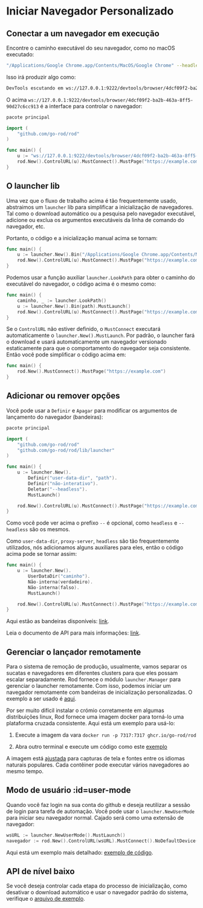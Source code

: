 # Iniciar Navegador Personalizado

## Conectar a um navegador em execução

Encontre o caminho executável do seu navegador, como no macOS executado:

```bash
"/Applications/Google Chrome.app/Contents/MacOS/Google Chrome" --headless --remote-debugging-port=9222
```

Isso irá produzir algo como:

```txt
DevTools escutando em ws://127.0.0.1:9222/devtools/browser/4dcf09f2-ba2b-463a-8ff5-90d27c6cc913
```

O acima `ws://127.0.0.1:9222/devtools/browser/4dcf09f2-ba2b-463a-8ff5-90d27c6cc913` é a interface para controlar o navegador:

```go
pacote principal

import (
    "github.com/go-rod/rod"
)

func main() {
    u := "ws://127.0.0.1:9222/devtools/browser/4dcf09f2-ba2b-463a-8ff5-90d27c6cc913"
    rod.New().ControlURL(u).MustConnect().MustPage("https://example.com")
}
```

## O launcher lib

Uma vez que o fluxo de trabalho acima é tão frequentemente usado, abstraimos um `launcher` lib para simplificar a inicialização de navegadores. Tal como o download automático ou a pesquisa pelo navegador executável, adicione ou exclua os argumentos executáveis da linha de comando do navegador, etc.

Portanto, o código e a inicialização manual acima se tornam:

```go
func main() {
    u := launcher.New().Bin("/Applications/Google Chrome.app/Contents/MacOS/Google Chrome").MustLaunch()
    rod.New().ControlURL(u).MustConnect().MustPage("https://example.com")
}
```

Podemos usar a função auxiliar `launcher.LookPath` para obter o caminho do executável do navegador, o código acima é o mesmo como:

```go
func main() {
    caminho, _ := launcher.LookPath()
    u := launcher.New().Bin(path).MustLaunch()
    rod.New().ControlURL(u).MustConnect().MustPage("https://example.com")
}
```

Se o `ControlURL` não estiver definido, o `MustConnect` executará automaticamente o `launcher.New().MustLaunch`. Por padrão, o launcher fará o download e usará automaticamente um navegador versionado estaticamente para que o comportamento do navegador seja consistente. Então você pode simplificar o código acima em:

```go
func main() {
    rod.New().MustConnect().MustPage("https://example.com")
}
```

## Adicionar ou remover opções

Você pode usar a `Definir` e `Apagar` para modificar os argumentos de lançamento do navegador (bandeiras):

```go
pacote principal

import (
    "github.com/go-rod/rod"
    "github.com/go-rod/rod/lib/launcher"
)

func main() {
    u := launcher.New().
        Definir("user-data-dir", "path").
        Definir("não-interativo").
        Deletar("--headless").
        MustLaunch()

    rod.New().ControlURL(u).MustConnect().MustPage("https://example.com")
}
```

Como você pode ver acima o prefixo `--` é opcional, como `headless` e `--headless` são os mesmos.

Como `user-data-dir`, `proxy-server`, `headless` são tão frequentemente utilizados, nós adicionamos alguns auxiliares para eles, então o código acima pode se tornar assim:

```go
func main() {
    u := launcher.New().
        UserDataDir("caminho").
        Não-interna(verdadeiro).
        Não-interna(falso).
        MustLaunch()

    rod.New().ControlURL(u).MustConnect().MustPage("https://example.com")
}
```

Aqui estão as bandeiras disponíveis: [link](https://peter.sh/experiments/chromium-command-line-switches).

Leia o documento de API para mais informações: [link](https://pkg.go.dev/github.com/go-rod/rod/lib/launcher#Launcher).

## Gerenciar o lançador remotamente

Para o sistema de remoção de produção, usualmente, vamos separar os sucatas e navegadores em diferentes clusters para que eles possam escalar separadamente. Rod fornece o módulo `launcher.Manager` para gerenciar o launcher remotamente. Com isso, podemos iniciar um navegador remotamente com bandeiras de inicialização personalizadas. O exemplo a ser usado é [aqui](https://github.com/go-rod/rod/blob/master/lib/launcher/rod-manager/main.go).

Por ser muito difícil instalar o crómio corretamente em algumas distribuições linux, Rod fornece uma imagem docker para torná-lo uma plataforma cruzada consistente. Aqui está um exemplo para usá-lo:

1. Execute a imagem da vara `docker run -p 7317:7317 ghcr.io/go-rod/rod`

2. Abra outro terminal e execute um código como este [exemplo](https://github.com/go-rod/rod/blob/master/lib/examples/launch-managed/main.go)

A imagem está [ajustada](https://github.com/go-rod/rod/blob/master/lib/docker/Dockerfile) para capturas de tela e fontes entre os idiomas naturais populares. Cada contêiner pode executar vários navegadores ao mesmo tempo.

## Modo de usuário :id=user-mode

Quando você faz login na sua conta do github e deseja reutilizar a sessão de login para tarefa de automação. Você pode usar o `launcher.NewUserMode` para iniciar seu navegador normal. Cajado será como uma extensão de navegador:

```go
wsURL := launcher.NewUserMode().MustLaunch()
navegador := rod.New().ControlURL(wsURL).MustConnect().NoDefaultDevice()
```

Aqui está um exemplo mais detalhado: [exemplo de código](https://github.com/go-rod/rod/blob/master/lib/examples/use-rod-like-chrome-extension/main.go).

## API de nível baixo

Se você deseja controlar cada etapa do processo de inicialização, como desativar o download automático e usar o navegador padrão do sistema, verifique o [arquivo de exemplo](https://github.com/go-rod/rod/blob/master/lib/launcher/example_test.go).
